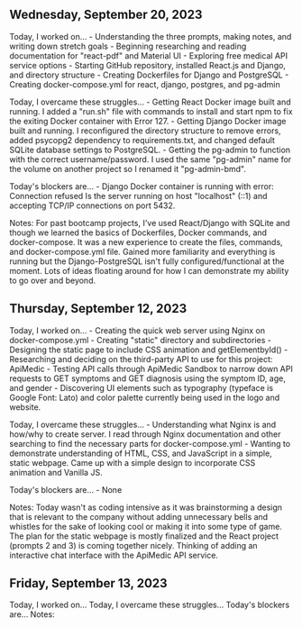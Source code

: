 ## Wednesday, September 20, 2023

Today, I worked on...
    - Understanding the three prompts, making notes, and writing down stretch goals
    - Beginning researching and reading documentation for "react-pdf" and Material UI
    - Exploring free medical API service options
    - Starting GitHub repository, installed React.js and Django, and directory structure
    - Creating Dockerfiles for Django and PostgreSQL
    - Creating docker-compose.yml for react, django, postgres, and pg-admin

Today, I overcame these struggles...
    - Getting React Docker image built and running. I added a "run.sh" file with commands to install and start npm to fix the exiting Docker container with Error 127.
    - Getting Django Docker image built and running. I reconfigured the directory structure to remove errors, added psycopg2 dependency to requirements.txt, and changed default SQLite database settings to PostgreSQL.
    - Getting the pg-admin to function with the correct username/password. I used the same "pg-admin" name for the volume on another project so I renamed it "pg-admin-bmd".

Today's blockers are...
    - Django Docker container is running with error: Connection refused Is the server running on host "localhost" (::1) and accepting TCP/IP connections on port 5432.

Notes:
    For past bootcamp projects, I've used React/Django with SQLite and though we learned the basics of Dockerfiles, Docker commands, and docker-compose. It was a new experience to create the files, commands, and docker-compose.yml file. Gained more familiarity and everything is running but the Django-PostgreSQL isn't fully configured/functional at the moment. Lots of ideas floating around for how I can demonstrate my ability to go over and beyond. 


## Thursday, September 12, 2023

Today, I worked on...
    - Creating the quick web server using Nginx on docker-compose.yml
    - Creating "static" directory and subdirectories
    - Designing the static page to include CSS animation and getElementbyId()
    - Researching and deciding on the third-party API to use for this project: ApiMedic
    - Testing API calls through ApiMedic Sandbox to narrow down API requests to GET symptoms and GET diagnosis using the symptom ID, age, and gender
    - Discovering UI elements such as typography (typeface is Google Font: Lato) and color palette currently being used in the logo and website.

Today, I overcame these struggles...
    - Understanding what Nginx is and how/why to create server. I read through Nginx documentation and other searching to find the necessary parts for docker-compose.yml
    - Wanting to demonstrate understanding of HTML, CSS, and JavaScript in a simple, static webpage. Came up with a simple design to incorporate CSS animation and Vanilla JS.

Today's blockers are...
    - None

Notes:
    Today wasn't as coding intensive as it was brainstorming a design that is relevant to the company without adding unnecessary bells and whistles for the sake of looking cool or making it into some type of game. The plan for the static webpage is mostly finalized and the React project (prompts 2 and 3) is coming together nicely. Thinking of adding an interactive chat interface with the ApiMedic API service. 


## Friday, September 13, 2023

Today, I worked on...
Today, I overcame these struggles...
Today's blockers are...
Notes:
